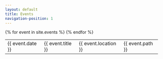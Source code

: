 ```yaml
---
layout: default
title: Events
navigation-position: 1
---
```


<table class="table table-striped table-hover ">
    <tbody>
        {% for event in site.events %}
        <tr>
          <td>{{ event.date }}</td>
          <td>{{ event.title }}</td>
          <td>{{ event.location }}</td>
            <td>{{ event.path }}</td>
        </tr>
        {% endfor %}
    </tbody>
</table>
